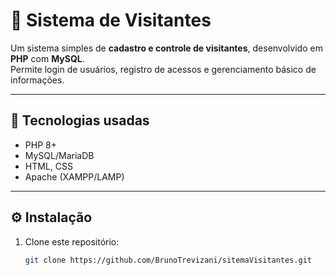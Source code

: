 # 📝 Sistema de Visitantes

Um sistema simples de **cadastro e controle de visitantes**, desenvolvido em **PHP** com **MySQL**.  
Permite login de usuários, registro de acessos e gerenciamento básico de informações.

---

## 🚀 Tecnologias usadas
- PHP 8+
- MySQL/MariaDB
- HTML, CSS
- Apache (XAMPP/LAMP)

---

## ⚙️ Instalação

1. Clone este repositório:
   ```bash
   git clone https://github.com/BrunoTrevizani/sitemaVisitantes.git
